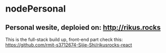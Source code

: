 # nodePersonal
## Personal wesite, deploied on: http://rikus.rocks

This is the full-stack build up, front-end part check this: https://github.com/rmit-s3712674-Sijie-Shi/rikusrocks-react
